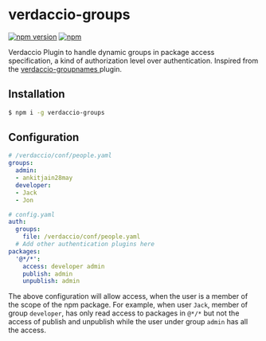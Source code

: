 # verdaccio-groups

[![npm version](https://badge.fury.io/js/verdaccio-groups.png)](https://badge.fury.io/js/verdaccio-groups)
[![npm](https://img.shields.io/npm/dt/verdaccio-groups.svg)](https://www.npmjs.com/package/verdaccio-groups)

Verdaccio Plugin to handle dynamic groups in package access specification, a kind of authorization level over authentication. Inspired from the [verdaccio-groupnames
](https://github.com/deinstapel/verdaccio-groupnames) plugin.

## Installation

```bash
$ npm i -g verdaccio-groups
```

## Configuration

```yaml
# /verdaccio/conf/people.yaml
groups:
  admin:
  - ankitjain28may
  developer:
  - Jack
  - Jon

# config.yaml
auth:
  groups:
    file: /verdaccio/conf/people.yaml
  # Add other authentication plugins here
packages:
  '@*/*':
    access: developer admin
    publish: admin
    unpublish: admin
```

The above configuration will allow access, when the user is a member of the scope of the npm package.
For example, when user `Jack`, member of group `developer`, has only read access to packages in `@*/*` but not the access of publish and unpublish while the user under group `admin` has all the access.
